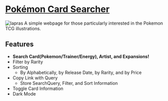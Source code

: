 # [Pokémon Card Searcher](https://jihunkimcode.github.io/Pokemon-Card-Searcher/)
![lapras](https://github.com/user-attachments/assets/70658201-f4dd-425a-8daa-76ca4d48407d)
A simple webpage for those particularly interested in the Pokemon TCG illustrations.

## Features
- **Search Card(Pokemon/Trainer/Energy), Artist, and Expansions!**
- Filter by Rarity
- Sorting
  - By Alphabetically, by Release Date, by Rarity, and by Price
- Copy Link with Query
  - Store SearchQuery, Filter, and Sort Information
- Toggle Card Information
- Dark Mode
